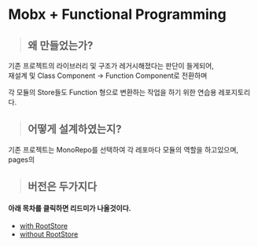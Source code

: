 # Mobx + Functional Programming

> ## 왜 만들었는가?

기존 프로젝트의 라이브러리 및 구조가 레거시해졌다는 판단이 들게되어,<br> 재설계
및 Class Component -> Function Component로 전환하며

각 모듈의 Store들도 Function 형으로 변환하는 작업을 하기 위한 연습용 레포지토리
다.

> ## 어떻게 설계하였는지?

기존 프로젝트는 MonoRepo를 선택하여 각 레포마다 모듈의 역할을 하고있으며,<br>
pages의

> ## 버전은 두가지다

#### 아래 목차를 클릭하면 리드미가 나올것이다.

-   [with RootStore]()
-   [without RootStore]()
